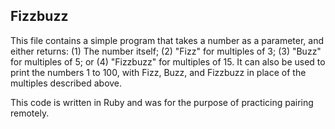 ## Fizzbuzz

This file contains a simple program that takes a number as a parameter, and either returns:
  (1) The number itself;
  (2) "Fizz" for multiples of 3;
  (3) "Buzz" for multiples of 5; or
  (4) "Fizzbuzz" for multiples of 15. 
It can also be used to print the numbers 1 to 100, with Fizz, Buzz, and Fizzbuzz in place of the multiples described above.

This code is written in Ruby and was for the purpose of practicing pairing remotely.
